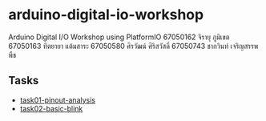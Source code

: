 # arduino-digital-io-workshop
Arduino Digital I/O Workshop using PlatformIO
67050162 จิรายุ ภูมิเขต
67050163 ทิตยายา แต้มสาระ
67050580 ศิรวัฒน์ ศิริสวัสดิ์
67050743 ชากวินท์ เจริญสรรพพืช
## Tasks

- [task01-pinout-analysis](./task01-pinout-analysis)
- [task02-basic-blink](./task02-basic-blink)
